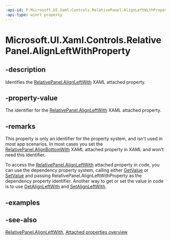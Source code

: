 ```yaml
---
-api-id: P:Microsoft.UI.Xaml.Controls.RelativePanel.AlignLeftWithProperty
-api-type: winrt property
---
```


<!-- Property syntax
public Windows.UI.Xaml.DependencyProperty AlignLeftWithProperty { get; }
-->

# Microsoft.UI.Xaml.Controls.RelativePanel.AlignLeftWithProperty

## -description
Identifies the [RelativePanel.AlignLeftWith](relativepanel_alignleftwith.md) XAML attached property.

## -property-value
The identifier for the [RelativePanel.AlignLeftWith](relativepanel_alignleftwith.md) XAML attached property.

## -remarks
This property is only an identifier for the property system, and isn't used in most app scenarios. In most cases you set the [RelativePanel.AlignBottomWith](relativepanel_alignleftwith.md) XAML attached property in XAML and won't need this identifier.

To access the [RelativePanel.AlignLeftWith](relativepanel_alignleftwith.md) attached property in code, you can use the dependency property system, calling either [GetValue](/uwp/api/windows.ui.xaml.dependencyobject.getvalue(windows.ui.xaml.dependencyproperty)) or [SetValue](/uwp/api/windows.ui.xaml.dependencyobject.setvalue(windows.ui.xaml.dependencyproperty,system.object)) and passing RelativePanel.AlignLeftWithProperty as the dependency property identifier. Another way to get or set the value in code is to use [GetAlignLeftWith](relativepanel_getalignleftwith_86345507.md) and [SetAlignLeftWith](relativepanel_setalignleftwith_1088050745.md).

## -examples

## -see-also

[RelativePanel.AlignLeftWith](relativepanel_alignleftwith.md), [Attached properties overview](/windows/uwp/xaml-platform/attached-properties-overview)
